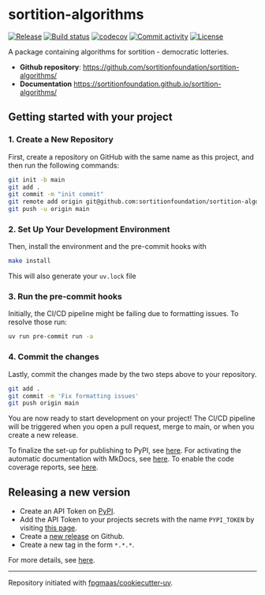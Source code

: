 # sortition-algorithms

[![Release](https://img.shields.io/github/v/release/sortitionfoundation/sortition-algorithms)](https://img.shields.io/github/v/release/sortitionfoundation/sortition-algorithms)
[![Build status](https://img.shields.io/github/actions/workflow/status/sortitionfoundation/sortition-algorithms/main.yml?branch=main)](https://github.com/sortitionfoundation/sortition-algorithms/actions/workflows/main.yml?query=branch%3Amain)
[![codecov](https://codecov.io/gh/sortitionfoundation/sortition-algorithms/branch/main/graph/badge.svg)](https://codecov.io/gh/sortitionfoundation/sortition-algorithms)
[![Commit activity](https://img.shields.io/github/commit-activity/m/sortitionfoundation/sortition-algorithms)](https://img.shields.io/github/commit-activity/m/sortitionfoundation/sortition-algorithms)
[![License](https://img.shields.io/github/license/sortitionfoundation/sortition-algorithms)](https://img.shields.io/github/license/sortitionfoundation/sortition-algorithms)

A package containing algorithms for sortition - democratic lotteries.

- **Github repository**: <https://github.com/sortitionfoundation/sortition-algorithms/>
- **Documentation** <https://sortitionfoundation.github.io/sortition-algorithms/>

## Getting started with your project

### 1. Create a New Repository

First, create a repository on GitHub with the same name as this project, and then run the following commands:

```bash
git init -b main
git add .
git commit -m "init commit"
git remote add origin git@github.com:sortitionfoundation/sortition-algorithms.git
git push -u origin main
```

### 2. Set Up Your Development Environment

Then, install the environment and the pre-commit hooks with

```bash
make install
```

This will also generate your `uv.lock` file

### 3. Run the pre-commit hooks

Initially, the CI/CD pipeline might be failing due to formatting issues. To resolve those run:

```bash
uv run pre-commit run -a
```

### 4. Commit the changes

Lastly, commit the changes made by the two steps above to your repository.

```bash
git add .
git commit -m 'Fix formatting issues'
git push origin main
```

You are now ready to start development on your project!
The CI/CD pipeline will be triggered when you open a pull request, merge to main, or when you create a new release.

To finalize the set-up for publishing to PyPI, see [here](https://fpgmaas.github.io/cookiecutter-uv/features/publishing/#set-up-for-pypi).
For activating the automatic documentation with MkDocs, see [here](https://fpgmaas.github.io/cookiecutter-uv/features/mkdocs/#enabling-the-documentation-on-github).
To enable the code coverage reports, see [here](https://fpgmaas.github.io/cookiecutter-uv/features/codecov/).

## Releasing a new version

- Create an API Token on [PyPI](https://pypi.org/).
- Add the API Token to your projects secrets with the name `PYPI_TOKEN` by visiting [this page](https://github.com/sortitionfoundation/sortition-algorithms/settings/secrets/actions/new).
- Create a [new release](https://github.com/sortitionfoundation/sortition-algorithms/releases/new) on Github.
- Create a new tag in the form `*.*.*`.

For more details, see [here](https://fpgmaas.github.io/cookiecutter-uv/features/cicd/#how-to-trigger-a-release).

---

Repository initiated with [fpgmaas/cookiecutter-uv](https://github.com/fpgmaas/cookiecutter-uv).
